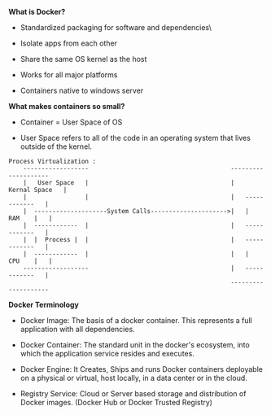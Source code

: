 **What is Docker?**

- Standardized packaging for software and dependencies\

- Isolate apps from each other

- Share the same OS kernel as the host

- Works for all major platforms

- Containers native to windows server

**What makes containers so small?**

- Container = User Space of OS

- User Space refers to all of the code in an operating system that lives outside of the kernel.

```
Process Virtualization :
    ------------------                                       --------------------
    |   User Space   |                                       |   Kernal Space   |                                       
    |                |                                       |   ------------   |
    |  --------------------System Calls--------------------->|   |   RAM    |   |
    |  ------------  |                                       |   ------------   |
    |  |  Process |  |                                       |   ------------   |
    |  ------------  |                                       |   |   CPU    |   |
    ------------------                                       |   ------------   |
                                                             --------------------
```

**Docker Terminology**

- Docker Image: The basis of a docker container. This represents a full application with all dependencies.

- Docker Container: The standard unit in the docker's ecosystem, into which the application service resides and executes.

- Docker Engine: It Creates, Ships and runs Docker containers deployable on a physical or virtual, host locally, in a data center or in the cloud.

- Registry Service: Cloud or Server based storage and distribution of Docker images. (Docker Hub or Docker Trusted Registry)